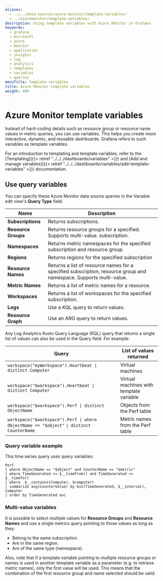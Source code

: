 ```yaml
---
aliases:
  - ../../data-sources/azure-monitor/template-variables/
  - ../azuremonitor/template-variables/
description: Using template variables with Azure Monitor in Grafana
keywords:
  - grafana
  - microsoft
  - azure
  - monitor
  - application
  - insights
  - log
  - analytics
  - templates
  - variables
  - queries
menuTitle: Template variables
title: Azure Monitor template variables
weight: 400
---
```


# Azure Monitor template variables

Instead of hard-coding details such as resource group or resource name values in metric queries, you can use variables.
This helps you create more interactive, dynamic, and reusable dashboards.
Grafana refers to such variables as template variables.

For an introduction to templating and template variables, refer to the [Templating]({{< relref "../../../dashboards/variables" >}}) and [Add and manage variables]({{< relref "../../../dashboards/variables/add-template-variables" >}}) documentation.

## Use query variables

You can specify these Azure Monitor data source queries in the Variable edit view's **Query Type** field.

| Name                | Description                                                                                                        |
| ------------------- | ------------------------------------------------------------------------------------------------------------------ |
| **Subscriptions**   | Returns subscriptions.                                                                                             |
| **Resource Groups** | Returns resource groups for a specified. Supports multi-value. subscription.                                       |
| **Namespaces**      | Returns metric namespaces for the specified subscription and resource group.                                       |
| **Regions**         | Returns regions for the specified subscription                                                                     |
| **Resource Names**  | Returns a list of resource names for a specified subscription, resource group and namespace. Supports multi-value. |
| **Metric Names**    | Returns a list of metric names for a resource.                                                                     |
| **Workspaces**      | Returns a list of workspaces for the specified subscription.                                                       |
| **Logs**            | Use a KQL query to return values.                                                                                  |
| **Resource Graph**  | Use an ARG query to return values.                                                                                 |

Any Log Analytics Kusto Query Language (KQL) query that returns a single list of values can also be used in the Query field.
For example:

| Query                                                                                     | List of values returned                 |
| ----------------------------------------------------------------------------------------- | --------------------------------------- |
| `workspace("myWorkspace").Heartbeat \| distinct Computer`                                 | Virtual machines                        |
| `workspace("$workspace").Heartbeat \| distinct Computer`                                  | Virtual machines with template variable |
| `workspace("$workspace").Perf \| distinct ObjectName`                                     | Objects from the Perf table             |
| `workspace("$workspace").Perf \| where ObjectName == "$object"` `\| distinct CounterName` | Metric names from the Perf table        |

### Query variable example

This time series query uses query variables:

```kusto
Perf
| where ObjectName == "$object" and CounterName == "$metric"
| where TimeGenerated >= $__timeFrom() and TimeGenerated <= $__timeTo()
| where  $__contains(Computer, $computer)
| summarize avg(CounterValue) by bin(TimeGenerated, $__interval), Computer
| order by TimeGenerated asc
```

### Multi-value variables

It is possible to select multiple values for **Resource Groups** and **Resource Names** and use a single metrics query pointing to those values as long as they:

- Belong to the same subscription.
- Are in the same region.
- Are of the same type (namespace).

Also, note that if a template variable pointing to multiple resource groups or names is used in another template variable as a parameter (e.g. to retrieve metric names), only the first value will be used. This means that the combination of the first resource group and name selected should be valid.
